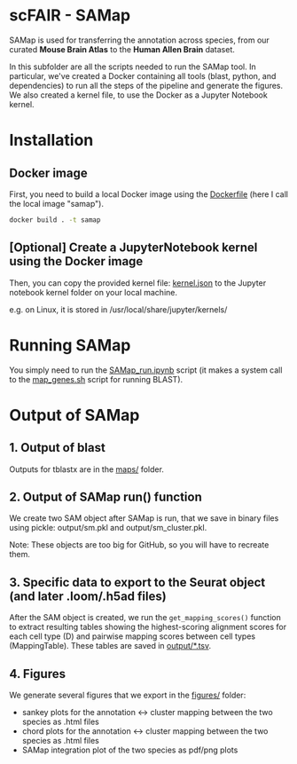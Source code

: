# scFAIR - SAMap
SAMap is used for transferring the annotation across species, from our curated **Mouse Brain Atlas** to the **Human Allen Brain** dataset.

In this subfolder are all the scripts needed to run the SAMap tool. In particular, we've created a Docker containing all tools (blast, python, and dependencies) to run all the steps of the pipeline and generate the figures. We also created a kernel file, to use the Docker as a Jupyter Notebook kernel.

# Installation
## Docker image
First, you need to build a local Docker image using the [Dockerfile](Dockerfile) (here I call the local image "samap").

```bash
docker build . -t samap
```

## [Optional] Create a JupyterNotebook kernel using the Docker image
Then, you can copy the provided kernel file: [kernel.json](kernel.json) to the Jupyter notebook kernel folder on your local machine.

e.g. on Linux, it is stored in /usr/local/share/jupyter/kernels/

# Running SAMap
You simply need to run the [SAMap_run.ipynb](SAMap_run.ipynb) script (it makes a system call to the [map_genes.sh](map_genes.sh) script for running BLAST).

# Output of SAMap
## 1. Output of blast
Outputs for tblastx are in the [maps/](maps/) folder.

## 2. Output of SAMap run() function
We create two SAM object after SAMap is run, that we save in binary files using pickle: output/sm.pkl and output/sm_cluster.pkl.

Note: These objects are too big for GitHub, so you will have to recreate them.

## 3. Specific data to export to the Seurat object (and later .loom/.h5ad files)
After the SAM object is created, we run the `get_mapping_scores()` function to extract resulting tables showing the highest-scoring alignment scores for each cell type (D) and pairwise mapping scores between cell types (MappingTable). These tables are saved in [output/*.tsv](output/).

## 4. Figures
We generate several figures that we export in the [figures/](figures/) folder:
- sankey plots for the annotation <-> cluster mapping between the two species as .html files
- chord plots for the annotation <-> cluster mapping between the two species as .html files
- SAMap integration plot of the two species as pdf/png plots
